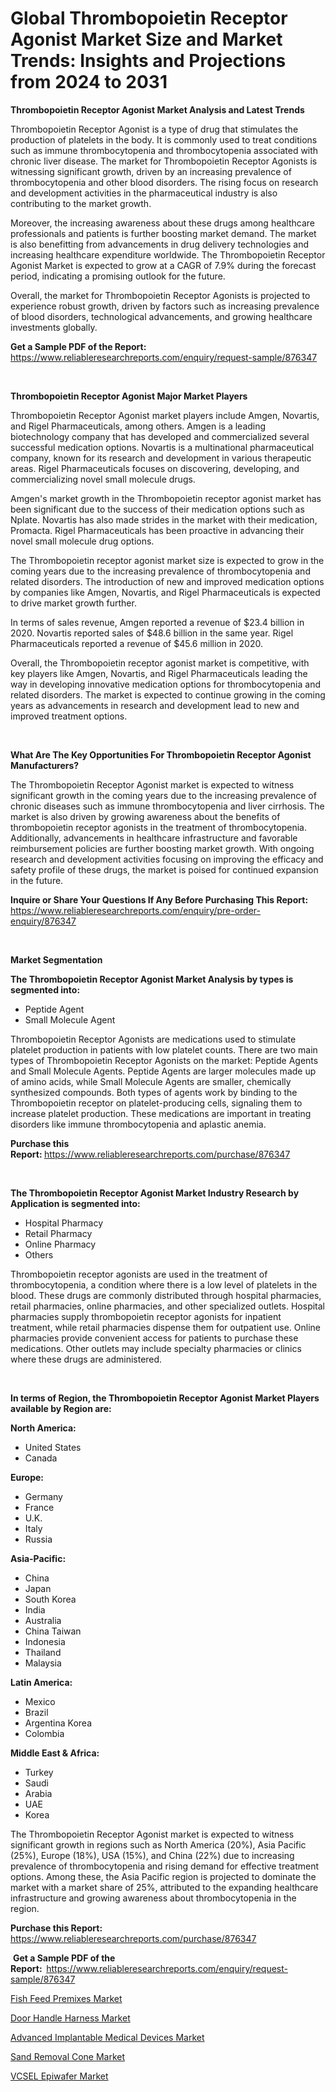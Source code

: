 <p><h1>Global Thrombopoietin Receptor Agonist Market Size and Market Trends: Insights and Projections from 2024 to 2031</h1></p><p><strong>Thrombopoietin Receptor Agonist Market Analysis and Latest Trends</strong></p>
<p><p>Thrombopoietin Receptor Agonist is a type of drug that stimulates the production of platelets in the body. It is commonly used to treat conditions such as immune thrombocytopenia and thrombocytopenia associated with chronic liver disease. The market for Thrombopoietin Receptor Agonists is witnessing significant growth, driven by an increasing prevalence of thrombocytopenia and other blood disorders. The rising focus on research and development activities in the pharmaceutical industry is also contributing to the market growth.</p><p>Moreover, the increasing awareness about these drugs among healthcare professionals and patients is further boosting market demand. The market is also benefitting from advancements in drug delivery technologies and increasing healthcare expenditure worldwide. The Thrombopoietin Receptor Agonist Market is expected to grow at a CAGR of 7.9% during the forecast period, indicating a promising outlook for the future.</p><p>Overall, the market for Thrombopoietin Receptor Agonists is projected to experience robust growth, driven by factors such as increasing prevalence of blood disorders, technological advancements, and growing healthcare investments globally.</p></p>
<p><strong>Get a Sample PDF of the Report:&nbsp;</strong> <a href="https://www.reliableresearchreports.com/enquiry/request-sample/876347">https://www.reliableresearchreports.com/enquiry/request-sample/876347</a></p>
<p>&nbsp;</p>
<p><strong>Thrombopoietin Receptor Agonist Major Market Players</strong></p>
<p><p>Thrombopoietin Receptor Agonist market players include Amgen, Novartis, and Rigel Pharmaceuticals, among others. Amgen is a leading biotechnology company that has developed and commercialized several successful medication options. Novartis is a multinational pharmaceutical company, known for its research and development in various therapeutic areas. Rigel Pharmaceuticals focuses on discovering, developing, and commercializing novel small molecule drugs. </p><p>Amgen's market growth in the Thrombopoietin receptor agonist market has been significant due to the success of their medication options such as Nplate. Novartis has also made strides in the market with their medication, Promacta. Rigel Pharmaceuticals has been proactive in advancing their novel small molecule drug options.</p><p>The Thrombopoietin receptor agonist market size is expected to grow in the coming years due to the increasing prevalence of thrombocytopenia and related disorders. The introduction of new and improved medication options by companies like Amgen, Novartis, and Rigel Pharmaceuticals is expected to drive market growth further.</p><p>In terms of sales revenue, Amgen reported a revenue of $23.4 billion in 2020. Novartis reported sales of $48.6 billion in the same year. Rigel Pharmaceuticals reported a revenue of $45.6 million in 2020.</p><p>Overall, the Thrombopoietin receptor agonist market is competitive, with key players like Amgen, Novartis, and Rigel Pharmaceuticals leading the way in developing innovative medication options for thrombocytopenia and related disorders. The market is expected to continue growing in the coming years as advancements in research and development lead to new and improved treatment options.</p></p>
<p>&nbsp;</p>
<p><strong>What Are The Key Opportunities For Thrombopoietin Receptor Agonist Manufacturers?</strong></p>
<p><p>The Thrombopoietin Receptor Agonist market is expected to witness significant growth in the coming years due to the increasing prevalence of chronic diseases such as immune thrombocytopenia and liver cirrhosis. The market is also driven by growing awareness about the benefits of thrombopoietin receptor agonists in the treatment of thrombocytopenia. Additionally, advancements in healthcare infrastructure and favorable reimbursement policies are further boosting market growth. With ongoing research and development activities focusing on improving the efficacy and safety profile of these drugs, the market is poised for continued expansion in the future.</p></p>
<p><strong>Inquire or Share Your Questions If Any Before Purchasing This Report:</strong> <a href="https://www.reliableresearchreports.com/enquiry/pre-order-enquiry/876347">https://www.reliableresearchreports.com/enquiry/pre-order-enquiry/876347</a></p>
<p>&nbsp;</p>
<p><strong>Market Segmentation</strong></p>
<p><strong>The Thrombopoietin Receptor Agonist Market Analysis by types is segmented into:</strong></p>
<p><ul><li>Peptide Agent</li><li>Small Molecule Agent</li></ul></p>
<p><p>Thrombopoietin Receptor Agonists are medications used to stimulate platelet production in patients with low platelet counts. There are two main types of Thrombopoietin Receptor Agonists on the market: Peptide Agents and Small Molecule Agents. Peptide Agents are larger molecules made up of amino acids, while Small Molecule Agents are smaller, chemically synthesized compounds. Both types of agents work by binding to the Thrombopoietin receptor on platelet-producing cells, signaling them to increase platelet production. These medications are important in treating disorders like immune thrombocytopenia and aplastic anemia.</p></p>
<p><strong>Purchase this Report:&nbsp;</strong><a href="https://www.reliableresearchreports.com/purchase/876347">https://www.reliableresearchreports.com/purchase/876347</a></p>
<p>&nbsp;</p>
<p><strong>The Thrombopoietin Receptor Agonist Market Industry Research by Application is segmented into:</strong></p>
<p><ul><li>Hospital Pharmacy</li><li>Retail Pharmacy</li><li>Online Pharmacy</li><li>Others</li></ul></p>
<p><p>Thrombopoietin receptor agonists are used in the treatment of thrombocytopenia, a condition where there is a low level of platelets in the blood. These drugs are commonly distributed through hospital pharmacies, retail pharmacies, online pharmacies, and other specialized outlets. Hospital pharmacies supply thrombopoietin receptor agonists for inpatient treatment, while retail pharmacies dispense them for outpatient use. Online pharmacies provide convenient access for patients to purchase these medications. Other outlets may include specialty pharmacies or clinics where these drugs are administered.</p></p>
<p>&nbsp;</p>
<p><strong>In terms of Region, the Thrombopoietin Receptor Agonist Market Players available by Region are:</strong></p>
<p>
    <p> <strong> North America: </strong>
        <ul>
            <li>United States</li>
            <li>Canada</li>
        </ul>
        </p> 
    <p> <strong> Europe: </strong>
        <ul>
            <li>Germany</li>
            <li>France</li>
            <li>U.K.</li>
            <li>Italy</li>
            <li>Russia</li>
        </ul>
        </p> 
    <p> <strong> Asia-Pacific: </strong>
        <ul>
            <li>China</li>
            <li>Japan</li>
            <li>South Korea</li>
            <li>India</li>
            <li>Australia</li>
            <li>China Taiwan</li>
            <li>Indonesia</li>
            <li>Thailand</li>
            <li>Malaysia</li>
        </ul>
        </p> 
    <p> <strong> Latin America: </strong>
        <ul>
            <li>Mexico</li>
            <li>Brazil</li>
            <li>Argentina Korea</li>
            <li>Colombia</li>
        </ul>
        </p> 
    <p> <strong> Middle East & Africa: </strong>
        <ul>
            <li>Turkey</li>
            <li>Saudi</li>
            <li>Arabia</li>
            <li>UAE</li>
            <li>Korea</li>
        </ul>
    </p>
    </p>
<p><p>The Thrombopoietin Receptor Agonist market is expected to witness significant growth in regions such as North America (20%), Asia Pacific (25%), Europe (18%), USA (15%), and China (22%) due to increasing prevalence of thrombocytopenia and rising demand for effective treatment options. Among these, the Asia Pacific region is projected to dominate the market with a market share of 25%, attributed to the expanding healthcare infrastructure and growing awareness about thrombocytopenia in the region.</p></p>
<p><strong>Purchase this Report: </strong><a href="https://www.reliableresearchreports.com/purchase/876347">https://www.reliableresearchreports.com/purchase/876347</a></p>
<p>&nbsp;<strong>Get a Sample PDF of the Report:&nbsp;&nbsp;</strong><a href="https://www.reliableresearchreports.com/enquiry/request-sample/876347">https://www.reliableresearchreports.com/enquiry/request-sample/876347</a></p>
<p><strong></strong></p>
<p><p><a href="https://unruly-ladybug-44b.notion.site/Fish-Feed-Premixes-Market-Research-Report-Provides-thorough-Industry-Overview-which-offers-an-In-De-ebcbbfc8502c4665965fce96c3743a91">Fish Feed Premixes Market</a></p><p><a href="https://view.publitas.com/reportprime-1/door-handle-harness-market-analysis-examines-its-scope-on-growth-opportunities-and-forecasted-trends-spanning-from-2024-to-2031/">Door Handle Harness Market</a></p><p><a href="https://copper-carbon-84f.notion.site/Advanced-Implantable-Medical-Devices-Market-Provides-Detailed-Segmentation-of-this-Market-based-on-T-63a8e97db7f749648aead75af106310b">Advanced Implantable Medical Devices Market</a></p><p><a href="https://cedar-agate-3da.notion.site/Sand-Removal-Cone-Market-Size-Growth-and-Forecast-from-2024-2031-0349e24b0cad464d9042126d46808923">Sand Removal Cone Market</a></p><p><a href="https://view.publitas.com/reportprime-1/vcsel-epiwafer-market-a-comprehensive-report-of-its-market-share-growth-trends-2024-2031/">VCSEL Epiwafer Market</a></p></p>